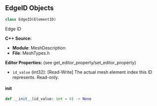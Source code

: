 ## EdgeID Objects

```python
class EdgeID(ElementID)
```

Edge ID

**C++ Source:**

- **Module**: MeshDescription
- **File**: MeshTypes.h

**Editor Properties:** (see get_editor_property/set_editor_property)

- ``id_value`` (int32):  [Read-Write] The actual mesh element index this ID represents.  Read-only.

<a id="unreal.EdgeID.__init__"></a>

#### __init__

```python
def __init__(id_value: int = 0) -> None
```

<a id="unreal.UVID"></a>